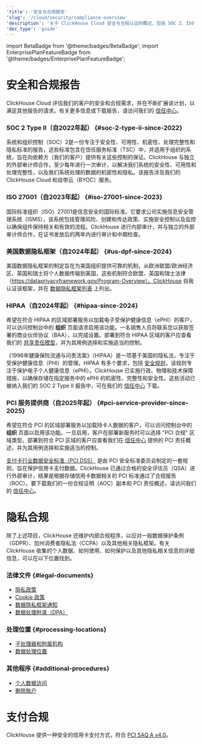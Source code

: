 ```yaml
---
'title': '安全与合规报告'
'slug': '/cloud/security/compliance-overview'
'description': '关于 ClickHouse Cloud 安全与合规认证的概述，包括 SOC 2、ISO 27001、美国 DPF 和 HIPAA'
'doc_type': 'guide'
---
```


import BetaBadge from '@theme/badges/BetaBadge';
import EnterprisePlanFeatureBadge from '@theme/badges/EnterprisePlanFeatureBadge';


# 安全和合规报告
ClickHouse Cloud 评估我们的客户的安全和合规需求，并在不断扩展该计划，以满足其他报告的请求。有关更多信息或下载报告，请访问我们的 [信任中心](https://trust.clickhouse.com)。

### SOC 2 Type II（自2022年起） {#soc-2-type-ii-since-2022}

系统和组织控制（SOC）2是一份专注于安全性、可用性、机密性、处理完整性和隐私标准的报告，这些标准包含在信任服务标准（TSC）中，并适用于组织的系统，旨在向依赖方（我们的客户）提供有关这些控制的保证。ClickHouse 与独立的外部审计师合作，至少每年进行一次审计，以解决我们系统的安全性、可用性和处理完整性，以及我们系统处理的数据的机密性和隐私。该报告涉及我们的 ClickHouse Cloud 和自带云（BYOC）服务。

### ISO 27001（自2023年起） {#iso-27001-since-2023}

国际标准组织（ISO）27001是信息安全的国际标准。它要求公司实施信息安全管理系统（ISMS），该系统包括管理风险、创建和传达政策、实施安全控制以及监控以确保组件保持相关和有效的流程。ClickHouse 进行内部审计，并与独立的外部审计师合作，在证书发放后的两年内进行审计和中期检查。

### 美国数据隐私框架（自2024年起） {#us-dpf-since-2024}

美国数据隐私框架的制定旨在为美国组织提供可靠的机制，从欧洲联盟/欧洲经济区、英国和瑞士将个人数据传输到美国，这些机制符合欧盟、英国和瑞士法律（https://dataprivacyframework.gov/Program-Overview）。ClickHouse 自我认证该框架，并在 [数据隐私框架列表](https://dataprivacyframework.gov/list) 上列出。

### HIPAA（自2024年起） {#hipaa-since-2024}

<EnterprisePlanFeatureBadge feature="HIPAA"/>

希望在符合 HIPAA 的区域部署服务以加载电子受保护健康信息（ePHI）的客户，可以访问控制台中的 **组织** 页面请求启用该功能。一名销售人员将联系您以获取签署的商业伙伴协议（BAA），以完成设置。部署到符合 HIPAA 区域的客户应查看我们的 [共享责任模型](/cloud/security/shared-responsibility-model)，并为其用例选择和实施适当的控制。

《1996年健康保险流通与问责法案》（HIPAA）是一项基于美国的隐私法，专注于受保护健康信息（PHI）的管理。HIPAA 有多个要求，包括 [安全规则](https://www.hhs.gov/hipaa/for-professionals/security/index.html)，该规则专注于保护电子个人健康信息（ePHI）。ClickHouse 已实施行政、物理和技术保障措施，以确保存储在指定服务中的 ePHI 的机密性、完整性和安全性。这些活动已被纳入我们的 SOC 2 Type II 报告中，可在我们的 [信任中心](https://trust.clickhouse.com) 下载。

### PCI 服务提供商（自2025年起） {#pci-service-provider-since-2025}

<EnterprisePlanFeatureBadge feature="PCI compliance"/>

希望在符合 PCI 的区域部署服务以加载持卡人数据的客户，可以访问控制台中的 **组织** 页面以启用该功能。一旦启用，客户在部署新服务时可以选择 "PCI 合规" 区域类型。部署到符合 PCI 区域的客户应查看我们在 [信任中心](https://trust.clickhouse.com) 提供的 PCI 责任概述，并为其用例选择和实施适当的控制。

[支付卡行业数据安全标准（PCI DSS）](https://www.pcisecuritystandards.org/standards/pci-dss/) 是由 PCI 安全标准委员会制定的一套规则，旨在保护信用卡支付数据。ClickHouse 已通过合格的安全评估员（QSA）进行外部审计，结果是根据存储信用卡数据相关的 PCI 标准通过了合规报告（ROC）。要下载我们的一份合规证明（AOC）副本和 PCI 责任概述，请访问我们的 [信任中心](https://trust.clickhouse.com)。


# 隐私合规

除了上述项目，ClickHouse 还维护内部合规程序，以应对一般数据保护条例（GDPR）、加州消费者隐私法（CCPA）以及其他相关隐私框架。有关 ClickHouse 收集的个人数据、如何使用、如何保护以及其他隐私相关信息的详细信息，可以在以下位置找到。

### 法律文件 {#legal-documents}

- [隐私政策](https://clickhouse.com/legal/privacy-policy)
- [Cookie 政策](https://clickhouse.com/legal/cookie-policy)
- [数据隐私框架通知](https://clickhouse.com/legal/data-privacy-framework)
- [数据处理附录（DPA）](https://clickhouse.com/legal/agreements/data-processing-addendum)

### 处理位置 {#processing-locations}

- [子处理器和附属机构](https://clickhouse.com/legal/agreements/subprocessors)
- [数据处理位置](https://trust.clickhouse.com) 

### 其他程序 {#additional-procedures}

- [个人数据访问](/cloud/security/personal-data-access)
- [删除账户](/cloud/manage/close_account)


# 支付合规

ClickHouse 提供一种安全的信用卡支付方式，符合 [PCI SAQ A v4.0](https://www.pcisecuritystandards.org/document_library/)。
